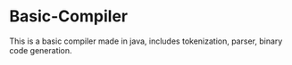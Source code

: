 # Basic-Compiler
This is a basic compiler made in java,
includes tokenization, parser, binary code generation.
